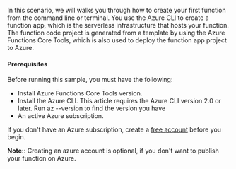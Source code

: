In this scenario, we will walks you through how to create your first function from the command line or terminal. You use the Azure CLI to create a function app, which is the serverless infrastructure that hosts your function. The function code project is generated from a template by using the Azure Functions Core Tools, which is also used to deploy the function app project to Azure.

#### Prerequisites
Before running this sample, you must have the following:

- Install Azure Functions Core Tools version.
- Install the Azure CLI. This article requires the Azure CLI version 2.0 or later. Run az --version to find the version you have
- An active Azure subscription.


If you don't have an Azure subscription, create a [free account](https://azure.microsoft.com/free/?ref=microsoft.com&utm_source=microsoft.com&utm_medium=docs&utm_campaign=visualstudio) before you begin.

**Note:**: Creating an azure account is optional, if you don't want to publish your function on Azure.
